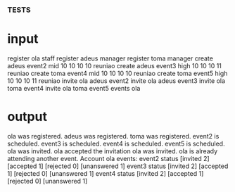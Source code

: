 ### TESTS

# input

register ola staff
register adeus manager
register toma manager
create adeus
event2
mid 10 10 10 10
reuniao
create adeus
event3
high 10 10 10 11
reuniao
create toma
event4
mid 10 10 10 10
reuniao
create toma
event5
high 10 10 10 11
reuniao
invite ola
adeus event2
invite ola
adeus event3
invite ola
toma event4
invite ola
toma event5
events ola


# output

ola was registered.
adeus was registered.
toma was registered.
event2 is scheduled.
event3 is scheduled.
event4 is scheduled.
event5 is scheduled.
ola was invited.
ola accepted the invitation
ola was invited.
ola is already attending another event.
Account ola events:
event2 status [invited 2] [accepted 1] [rejected 0] [unanswered 1]
event3 status [invited 2] [accepted 1] [rejected 0] [unanswered 1]
event4 status [invited 2] [accepted 1] [rejected 0] [unanswered 1]
